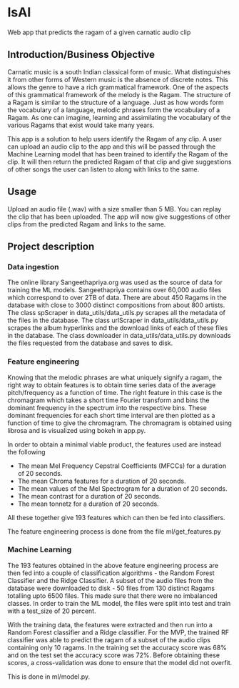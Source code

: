 # IsAI
Web app that predicts the ragam of a given carnatic audio clip

## Introduction/Business Objective
Carnatic music is a south Indian classical form of music. What distinguishes it from other forms of Western music is the absence of discrete notes.
This allows the genre to have a rich grammatical framework. One of the aspects of this grammatical framework of the melody is the Ragam.
The structure of a Ragam is similar to the structure of a language. Just as how words form the vocabulary of a language, melodic phrases form the vocabulary of a Ragam.
As one can imagine, learning and assimilating the vocabulary of the various Ragams that exist would take many years.

This app is a solution to help users identify the Ragam of any clip. A user can upload an audio clip to the app and this will be passed through the Machine Learning model that has been trained to 
identify the Ragam of the clip. It will then return the predicted Ragam of that clip and give suggestions of other songs the user can listen to along with links to the same.


## Usage
Upload an audio file (.wav) with a size smaller than 5 MB. You can replay the clip that has been uploaded. The app will now give suggestions of other clips from the predicted Ragam and links to the same.


## Project description

### Data ingestion 
The online library Sangeethapriya.org was used as the source of data for training the ML models. 
Sangeethapriya contains over 60,000 audio files which correspond to over 2TB of data. There are about 450 Ragams in the database with close to 3000 distinct compositions from about 800 artists.
The class spScraper in data_utils/data_utils.py scrapes all the metadata of the files in the database.
The class urlScraper in data_utils/data_utils.py scrapes the album hyperlinks and the download links of each of these files in the database.
The class downloader in data_utils/data_utils.py downloads the files requested from the database and saves to disk.

### Feature engineering 
Knowing that the melodic phrases are what uniquely signify a ragam, the right way to obtain features is to obtain time series data of the average pitch/frequency as a function of time.
The right feature in this case is the chromagram which takes a short time Fourier transform and bins the dominant frequency in the spectrum into the respective bins. These dominant frequencies for each short time interval are then plotted as a function of time to give the chromagram.
The chromagram is obtained using librosa and is visualized using bokeh in app.py.

In order to obtain a minimal viable product, the features used are instead the following
- The mean Mel Frequency Cepstral Coefficients (MFCCs) for a duration of 20 seconds.
- The mean Chroma features for a duration of 20 seconds.
- The mean values of the Mel Spectrogram for a duration of 20 seconds.
- The mean contrast for a duration of 20 seconds.
- The mean tonnetz for a duration of 20 seconds.

All these together give 193 features which can then be fed into classifiers.

The feature engineering process is done from the file ml/get_features.py

### Machine Learning 
The 193 features obtained in the above feature engineering process are then fed into a couple of classification algorithms - the Random Forest Classifier and the Ridge Classifier. 
A subset of the audio files from the database were downloaded to disk - 50 files from 130 distinct Ragams totalling upto 6500 files. This made sure that there were no imbalanced classes.
In order to train the ML model, the files were split into test and train with a test_size of 20 percent. 

With the training data, the features were extracted and then run into a Random Forest classifier and a Ridge classifier. 
For the MVP, the trained RF classifier was able to predict the ragam of a subset of the audio clips containing only 10 ragams. 
In the training set the accuracy score was 68% and on the test set the accuracy score was 72%. Before obtaining these scores, a cross-validation was done to ensure that the model did not overfit.

This is done in ml/model.py. 


